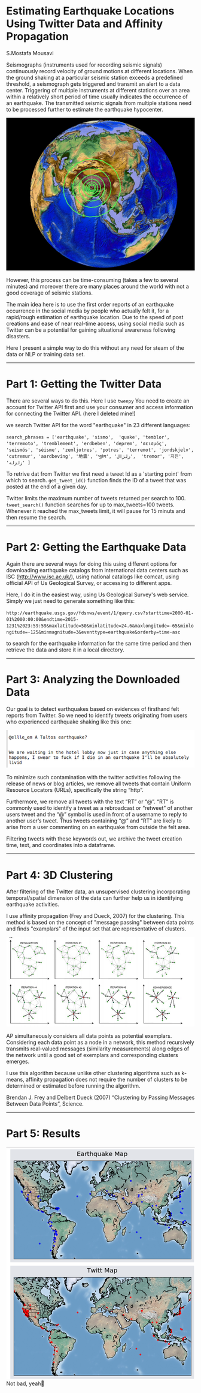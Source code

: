 # Estimating Earthquake Locations Using Twitter Data and Affinity Propagation

S.Mostafa Mousavi

Seismographs (instruments used for recording seismic signals) continuously record velocity of ground motions at different locations. When the ground shaking at a particular seismic station exceeds a predefined threshold, a seismograph gets triggered and transmit an alert to a data center. Triggering of multiple instruments at different stations over an area within a relatively short period of time usually indicates the occurrence of an earthquake. The transmitted seismic signals from multiple stations need to be processed further to estimate the earthquake hypocenter.

![ovel view of seismic wave propagation](F0.jpg)

However, this process can be time-consuming (takes a few to several minutes) and moreover there are many places around the world with not a good coverage of seismic stations. 

The main idea here is to use the first order reports of an earthquake occurrence in the social media by people who actually felt it, for a rapid/rough estimation of earthquake location. Due to the speed of post creations and ease of near real-time access, using social media such as Twitter can be a potential for gaining situational awareness following disasters.

Here I present a simple way to do this without any need for steam of the data or NLP or training data set.

-----------------------------------------

# Part 1: Getting the Twitter Data

There are several ways to do this. Here I use `tweepy`
You need to create an account for Twitter API first and use your consumer and access information for connecting the Twitter API. (here I deleted mine!)


we search Twitter API for the word "earthquake" in 23 different languages:

`search_phrases = ['earthquake', 'sismo', 
                     'quake', 'temblor',
                     'terremoto', 'tremblement',
                     'erdbeben', 'deprem',
                     'σεισμός', 'seismós',
                     'séisme', 'zemljotres',
                     'potres', 'terremot',
                     'jordskjelv', 'cutremur',
                     'aardbeving', '地震',
                     'भूकंप', 'زلزال', 
                     'tremor', '지진', 'زلزله' ]`
 
To retrive dat from Twitter we first need a tweet Id as a 'starting point' from which to search. 
`get_tweet_id()` function finds the ID of a tweet that was posted at the end of a given day.

Twitter limits the maximum number of tweets returned per search to 100. 
`tweet_search()` function searches for up to max_tweets=100 tweets. 
Whenever it reached the max_tweets limit, it will pause for 15 minuts and then resume the search.

-------------------------------------------

# Part 2: Getting the Earthquake Data 

Again there are several ways for doing this using different options for downloading earthquake catalogs from international data centers such as ISC (http://www.isc.ac.uk/), using national catalogs like comcat, using official API of Us Geological Survey, or accessing to different apps. 

Here, I do it in the easiest way, using Us Geological Survey's web service. 
Simply we just need to generate something like this:

`http://earthquake.usgs.gov/fdsnws/event/1/query.csv?starttime=2000-01-01%2000:00:00&endtime=2015-1231%2023:59:59&maxlatitude=50&minlatitude=24.6&maxlongitude=-65&minlongitude=-125&minmagnitude=3&eventtype=earthquake&orderby=time-asc`

to search for the earthquake information for the same time period and then retrieve the data and store it in a local directory. 
________________________________

# Part 3: Analyzing the Downloaded Data
Our goal is to detect earthquakes based on evidences of firsthand felt reports from Twitter. So we need to identify tweets originating from users who experienced earthquake shaking like this one:

![the tweets we are looking for](F.png)

To minimize such contamination with the twitter activities following the release of news or blog articles, we remove all tweets that contain Uniform Resource Locators (URLs), specifically the
string “http”. 

Furthermore, we remove all tweets with the text “RT” or “@”. “RT” is commonly used to identify a tweet 
as a rebroadcast or “retweet” of another users tweet and the “@” symbol is used in front of a username to reply to another user’s tweet. 
Thus tweets containing “@” and “RT” are likely to arise from a user commenting on an earthquake from outside the felt area.

Filtering tweets with these keywords out, we archive the tweet creation time, text, and coordinates into a dataframe.

----------------------------------

# Part 4: 3D Clustering

After filtering of the Twitter data, an unsupervised clustering incorporating temporal/spatial dimension of the data can further help us in identifying earthquake activities. 

I use affinity propagation (Frey and Dueck, 2007) for the clustering. 
This method is based on the concept of "message passing" between data points and finds "examplars" of the input set that are representative of clusters.

![affinity propagation](F5.png)

AP simultaneously considers all data points as potential exemplars. Considering each data point as a node in
a network, this method recursively transmits real-valued messages (similarity measurements) along edges of the network until a good set of exemplars and corresponding clusters emerges.

I use this algorithm because unlike other clustering algorithms such as k-means, affinity propagation does not require the number of clusters to be determined or estimated before running the algorithm. 

Brendan J. Frey and Delbert Dueck (2007) “Clustering by Passing Messages Between Data Points”, Science.

-----------------------------------------

# Part 5: Results

![results](F6.png)
Not bad, yeah

